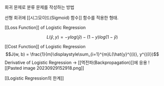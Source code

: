 회귀 문제로 분류 문제를 작성하는 방법

선형 회귀에 [[시그모이드(Sigmoid) 함수]] 함수를 적용한 형태.

[[Loss Function]] of Logistic Regression

$$L(\hat{y}, y) = -ylog(\hat{y}) - (1-y)log(1-\hat{y})$$

[[Cost Function]] of Logistic Regression
$$J(w, b) = \frac{1}{m}\displaystyle\sum_{i=1}^{m}L(\hat{y}^{(i)}, y^{(i)})$$
Derivative of Logistic Regression -> [[역전파(Backpropagation)]]에 응용
![[Pasted image 20230929152918.png]]

[[Logistic Regression의 한계]]
